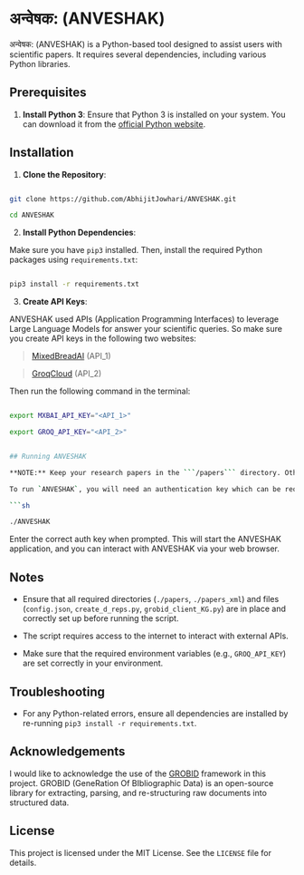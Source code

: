 
   

   # अन्वेषक: (ANVESHAK)

   

   अन्वेषक: (ANVESHAK) is a Python-based tool designed to assist users with scientific papers. It requires several dependencies, including various Python libraries.

   

   ## Prerequisites

   1.  **Install Python 3**: Ensure that Python 3 is installed on your system. You can download it from the [official Python website](https://www.python.org/downloads/).


   ## Installation

   

   1.  **Clone the Repository**:

   ```sh

   git clone https://github.com/AbhijitJowhari/ANVESHAK.git

   cd ANVESHAK

   ```

   2.  **Install Python Dependencies**:

   Make sure you have `pip3` installed. Then, install the required Python packages using `requirements.txt`:

   ```sh

   pip3 install -r requirements.txt

   ```

   3.  **Create API Keys**:

   ANVESHAK used APIs (Application Programming Interfaces) to leverage Large Language Models for answer your scientific queries. So make sure you create API keys in the following two websites:

   > [MixedBreadAI](https://mixedbread.ai) (API_1) <br>

   > [GroqCloud](https://console.groq.com/keys) (API_2)

   Then run the following command in the terminal:

   ```sh

   export MXBAI_API_KEY="<API_1>"

   export GROQ_API_KEY="<API_2>"


   ## Running ANVESHAK

   **NOTE:** Keep your research papers in the ```/papers``` directory. Otherwise ANVESHAK will raise an error. Also create an empty directory ```papers_xml``` in the root directory of this repo. <br><br>

   To run `ANVESHAK`, you will need an authentication key which can be requested from the [author](mailto:abhijitsj22@iitk.ac.in). Once you have the authentication key, run the following command in the root directory of this repo:

   ```sh

   ./ANVESHAK

   ```

   Enter the correct auth key when prompted. This will start the ANVESHAK application, and you can interact with ANVESHAK via your web browser.


   ## Notes

   - Ensure that all required directories (`./papers`, `./papers_xml`) and files (`config.json`, `create_d_reps.py`, `grobid_client_KG.py`) are in place and correctly set up before running the script.

   - The script requires access to the internet to interact with external APIs.

   - Make sure that the required environment variables (e.g., `GROQ_API_KEY`) are set correctly in your environment.
   ## Troubleshooting


   - For any Python-related errors, ensure all dependencies are installed by re-running `pip3 install -r requirements.txt`.

   

   ## Acknowledgements

   
   I would like to acknowledge the use of the [GROBID](https://github.com/kermitt2/grobid) framework in this project. GROBID (GeneRation Of BIbliographic Data) is an open-source library for extracting, parsing, and re-structuring raw documents into structured data.
   

   ## License

   

   This project is licensed under the MIT License. See the `LICENSE` file for details.